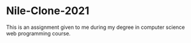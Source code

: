 # Nile-Clone-2021
This is an assignment given to me during my degree in computer science web programming course.
